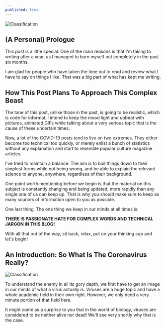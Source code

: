 ```yaml
---
published: true
---
```

![Classification]({{site.baseurl}}/images/tusharBlog-01.png)


## (A Personal) Prologue

This post is a little special. One of the main reasons is that I'm taking to writing after a year, as I managed to burn myself out completely in the past six months.

I am glad for people who have taken the time out to read and review what I have to say on things I like. That was a big part of what has kept me writing. 

## How This Post Plans To Approach This Complex Beast

The tone of this post, unlike those in the past, is going to be realistic, which is code for informal. I intend to keep the mood light and upbeat with pictures, animated GIFs while talking about a very serious topic that is the cause of these uncertain times. 

Now, a lot of the COVID-19 posts tend to live on two extremes. They either become too technical too quickly, or merely enlist a bunch of statistics without any explanation and start to resemble popular culture magazine articles.

I've tried to maintain a balance. The aim is to boil things down to their simplest forms while not being wrong, and be able to explain the relevant science to anyone, anywhere, regardless of their background.

One point worth mentioning before we begin is that the material on this subject is constantly changing and being updated, more rapidly than any single one of us can keep up. That is why you should make sure to keep as many sources of information open to you as possible. 

One last thing. The one thing we keep in our minds at all times is:

**THERE IS PASSIONATE HATE FOR COMPLEX WORDS AND TECHNICAL JARGON IN THIS BLOG!**

With all that out of the way, sit back, relax, put on your thinking cap and let's begin!


## An Introduction: So What Is The Coronavirus Really?

![Classification]({{site.baseurl}}/images/virus.gif)

To understand the enemy in all its gory depth, we first have to get an image in our minds of what a virus actually is. Viruses are a huge topic and have a whole academic field in their own right. However, we only need a very minute portion of that field here.

It might come as a surprise to you that in the world of biology, viruses are considered to be neither alive nor dead! We'll see very shortly why that is the case.
